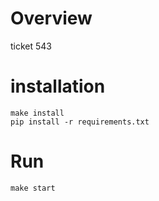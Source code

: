 # Overview
ticket 543

# installation

```
make install
pip install -r requirements.txt
```

# Run

```
make start
```